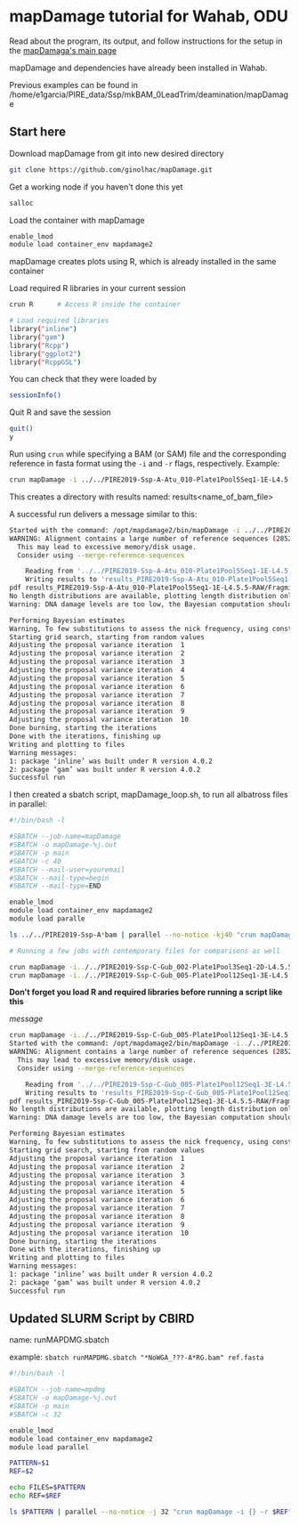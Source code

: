 #  mapDamage tutorial for Wahab, ODU

Read about the program, its output, and follow instructions for the setup in the [mapDamaga's main page](http://ginolhac.github.io/mapDamage/)

mapDamage and dependencies have already been installed in Wahab. 

Previous examples can be found in /home/e1garcia/PIRE_data/Ssp/mkBAM_0LeadTrim/deamination/mapDamage

## Start here

Download mapDamage from git into new desired directory 
```sh
git clone https://github.com/ginolhac/mapDamage.git
```

Get a working node if you haven't done this yet
```sh
salloc
```

Load the container with mapDamage
```sh
enable_lmod
module load container_env mapdamage2
```

mapDamage creates plots using R, which is already installed in the same container

Load required R libraries in your current session
```sh
crun R		# Access R inside the container

# Load required libraries
library("inline")
library("gam")
library("Rcpp")
library("ggplot2")
library("RcppGSL")
```

You can check that they were loaded by
```sh
sessionInfo()
````

Quit R and save the session
```sh
quit()
y
```

Run using `crun` while specifying a BAM (or SAM) file and the corresponding reference in fasta format using the `-i` and `-r` flags, respectively. Example:
```sh
crun mapDamage -i ../../PIRE2019-Ssp-A-Atu_010-Plate1Pool5Seq1-1E-L4.5.5-RAW -r ../../reference.5.5.fasta
```

This creates a directory with results named: results<name_of_bam_file>

A successful run delivers a message similar to this:
```sh
Started with the command: /opt/mapdamage2/bin/mapDamage -i ../../PIRE2019-Ssp-A-Atu_010-Plate1Pool5Seq1-1E-L4.5.5-RAW.bam -r ../../reference.5.5.fasta
WARNING: Alignment contains a large number of reference sequences (28525)!
  This may lead to excessive memory/disk usage.
  Consider using --merge-reference-sequences

	Reading from '../../PIRE2019-Ssp-A-Atu_010-Plate1Pool5Seq1-1E-L4.5.5-RAW.bam'
	Writing results to 'results_PIRE2019-Ssp-A-Atu_010-Plate1Pool5Seq1-1E-L4.5.5-RAW/'
pdf results_PIRE2019-Ssp-A-Atu_010-Plate1Pool5Seq1-1E-L4.5.5-RAW/Fragmisincorporation_plot.pdf generated
No length distributions are available, plotting length distribution only works for single-end reads
Warning: DNA damage levels are too low, the Bayesian computation should not be performed (0.001559 < 0.01)

Performing Bayesian estimates
Warning, To few substitutions to assess the nick frequency, using constant nick frequency instead
Starting grid search, starting from random values
Adjusting the proposal variance iteration  1  
Adjusting the proposal variance iteration  2  
Adjusting the proposal variance iteration  3  
Adjusting the proposal variance iteration  4  
Adjusting the proposal variance iteration  5  
Adjusting the proposal variance iteration  6  
Adjusting the proposal variance iteration  7  
Adjusting the proposal variance iteration  8  
Adjusting the proposal variance iteration  9  
Adjusting the proposal variance iteration  10  
Done burning, starting the iterations
Done with the iterations, finishing up
Writing and plotting to files
Warning messages:
1: package ‘inline’ was built under R version 4.0.2 
2: package ‘gam’ was built under R version 4.0.2 
Successful run
```

I then created a sbatch script, mapDamage_loop.sh, to run all albatross files in parallel:
```sh
#!/bin/bash -l

#SBATCH --job-name=mapDamage
#SBATCH -o mapDamage-%j.out
#SBATCH -p main
#SBATCH -c 40
#SBATCH --mail-user=youremail
#SBATCH --mail-type=begin
#SBATCH --mail-type=END

enable_lmod
module load container_env mapdamage2
module load paralle

ls ../../PIRE2019-Ssp-A*bam | parallel --no-notice -kj40 "crun mapDamage -i{} -r ../../reference.5.5.fasta"

# Running a few jobs with contemporary files for comparisons as well

crun mapDamage -i../../PIRE2019-Ssp-C-Gub_002-Plate1Pool3Seq1-2D-L4.5.5-RAW.bam -r ../../reference.5.5.fasta
crun mapDamage -i../../PIRE2019-Ssp-C-Gub_005-Plate1Pool12Seq1-3E-L4.5.5-RAW.bam -r ../../reference.5.5.fasta
```

**Don't forget you load R and required libraries before running a script like this**

*message*
```sh
crun mapDamage -i../../PIRE2019-Ssp-C-Gub_005-Plate1Pool12Seq1-3E-L4.5.5-RAW.bam -r ../../reference.5.5.fasta
Started with the command: /opt/mapdamage2/bin/mapDamage -i../../PIRE2019-Ssp-C-Gub_005-Plate1Pool12Seq1-3E-L4.5.5-RAW.bam -r ../../reference.5.5.fasta
WARNING: Alignment contains a large number of reference sequences (28525)!
  This may lead to excessive memory/disk usage.
  Consider using --merge-reference-sequences

	Reading from '../../PIRE2019-Ssp-C-Gub_005-Plate1Pool12Seq1-3E-L4.5.5-RAW.bam'
	Writing results to 'results_PIRE2019-Ssp-C-Gub_005-Plate1Pool12Seq1-3E-L4.5.5-RAW/'
pdf results_PIRE2019-Ssp-C-Gub_005-Plate1Pool12Seq1-3E-L4.5.5-RAW/Fragmisincorporation_plot.pdf generated
No length distributions are available, plotting length distribution only works for single-end reads
Warning: DNA damage levels are too low, the Bayesian computation should not be performed (0.005677 < 0.01)

Performing Bayesian estimates
Warning, To few substitutions to assess the nick frequency, using constant nick frequency instead
Starting grid search, starting from random values
Adjusting the proposal variance iteration  1  
Adjusting the proposal variance iteration  2  
Adjusting the proposal variance iteration  3  
Adjusting the proposal variance iteration  4  
Adjusting the proposal variance iteration  5  
Adjusting the proposal variance iteration  6  
Adjusting the proposal variance iteration  7  
Adjusting the proposal variance iteration  8  
Adjusting the proposal variance iteration  9  
Adjusting the proposal variance iteration  10  
Done burning, starting the iterations
Done with the iterations, finishing up
Writing and plotting to files
Warning messages:
1: package ‘inline’ was built under R version 4.0.2 
2: package ‘gam’ was built under R version 4.0.2 
Successful run

```

## Updated SLURM Script by CBIRD

name: runMAPDMG.sbatch

example: `sbatch runMAPDMG.sbatch "*NoWGA_???-A*RG.bam" ref.fasta`

```bash
#!/bin/bash -l

#SBATCH --job-name=mpdmg
#SBATCH -o mapDamage-%j.out
#SBATCH -p main
#SBATCH -c 32

enable_lmod
module load container_env mapdamage2
module load parallel

PATTERN=$1
REF=$2

echo FILES=$PATTERN
echo REF=$REF

ls $PATTERN | parallel --no-notice -j 32 "crun mapDamage -i {} -r $REF"
```
